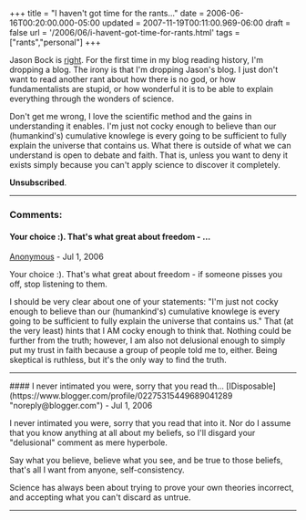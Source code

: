 +++
title = "I haven't got time for the rants..."
date = 2006-06-16T00:20:00.000-05:00
updated = 2007-11-19T00:11:00.969-06:00
draft = false
url = '/2006/06/i-havent-got-time-for-rants.html'
tags = ["rants","personal"]
+++

Jason Bock is [right](http://www.jasonbock.net/JB/Default.aspx?blog=entry.d7ee40b71cb14334b8ae8045eca41ad8). For the first time in my blog reading history, I'm dropping a blog. The irony is that I'm dropping Jason's blog. I just don't want to read another rant about how there is no god, or how fundamentalists are stupid, or how wonderful it is to be able to explain everything through the wonders of science.

Don't get me wrong, I love the scientific method and the gains in understanding it enables. I'm just not cocky enough to believe than our (humankind's) cumulative knowlege is every going to be sufficient to fully explain the universe that contains us. What there is outside of what we can understand is open to debate and faith. That is, unless you want to deny it exists simply because you can't apply science to discover it completely.

**Unsubscribed**.

---
### Comments:
#### Your choice :). That's what great about freedom - ...
[Anonymous]( "noreply@blogger.com") - <time datetime="2006-07-03T21:16:00.000-05:00">Jul 1, 2006</time>

Your choice :). That's what great about freedom - if someone pisses you off, stop listening to them.  
  
I should be very clear about one of your statements: "I'm just not cocky enough to believe than our (humankind's) cumulative knowlege is every going to be sufficient to fully explain the universe that contains us." That (at the very least) hints that I AM cocky enough to think that. Nothing could be further from the truth; however, I am also not delusional enough to simply put my trust in faith because a group of people told me to, either. Being skeptical is ruthless, but it's the only way to find the truth.
<hr />
#### I never intimated you were, sorry that you read th...
[IDisposable](https://www.blogger.com/profile/02275315449689041289 "noreply@blogger.com") - <time datetime="2006-07-03T21:29:00.000-05:00">Jul 1, 2006</time>

I never intimated you were, sorry that you read that into it. Nor do I assume that you know anything at all about my beliefs, so I'll disgard your "delusional" comment as mere hyperbole.  
  
Say what you believe, believe what you see, and be true to those beliefs, that's all I want from anyone, self-consistency.  
  
Science has always been about trying to prove your own theories incorrect, and accepting what you can't discard as untrue.
<hr />
